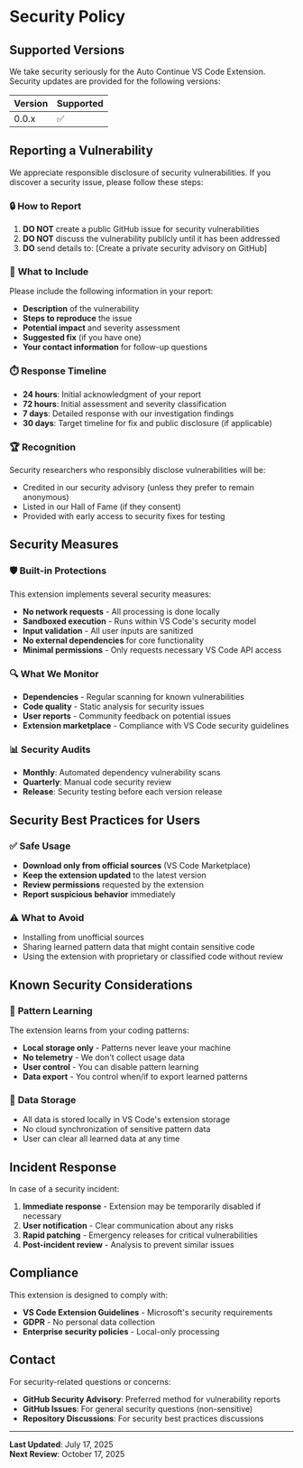# Security Policy

## Supported Versions

We take security seriously for the Auto Continue VS Code Extension. Security updates are provided for the following versions:

| Version | Supported          |
| ------- | ------------------ |
| 0.0.x   | :white_check_mark: |

## Reporting a Vulnerability

We appreciate responsible disclosure of security vulnerabilities. If you discover a security issue, please follow these steps:

### 🔒 **How to Report**

1. **DO NOT** create a public GitHub issue for security vulnerabilities
2. **DO NOT** discuss the vulnerability publicly until it has been addressed
3. **DO** send details to: [Create a private security advisory on GitHub]

### 📧 **What to Include**

Please include the following information in your report:

- **Description** of the vulnerability
- **Steps to reproduce** the issue
- **Potential impact** and severity assessment
- **Suggested fix** (if you have one)
- **Your contact information** for follow-up questions

### ⏱️ **Response Timeline**

- **24 hours**: Initial acknowledgment of your report
- **72 hours**: Initial assessment and severity classification
- **7 days**: Detailed response with our investigation findings
- **30 days**: Target timeline for fix and public disclosure (if applicable)

### 🏆 **Recognition**

Security researchers who responsibly disclose vulnerabilities will be:
- Credited in our security advisory (unless they prefer to remain anonymous)
- Listed in our Hall of Fame (if they consent)
- Provided with early access to security fixes for testing

## Security Measures

### 🛡️ **Built-in Protections**

This extension implements several security measures:

- **No network requests** - All processing is done locally
- **Sandboxed execution** - Runs within VS Code's security model
- **Input validation** - All user inputs are sanitized
- **No external dependencies** for core functionality
- **Minimal permissions** - Only requests necessary VS Code API access

### 🔍 **What We Monitor**

- **Dependencies** - Regular scanning for known vulnerabilities
- **Code quality** - Static analysis for security issues
- **User reports** - Community feedback on potential issues
- **Extension marketplace** - Compliance with VS Code security guidelines

### 📊 **Security Audits**

- **Monthly**: Automated dependency vulnerability scans
- **Quarterly**: Manual code security review
- **Release**: Security testing before each version release

## Security Best Practices for Users

### ✅ **Safe Usage**

- **Download only from official sources** (VS Code Marketplace)
- **Keep the extension updated** to the latest version
- **Review permissions** requested by the extension
- **Report suspicious behavior** immediately

### ⚠️ **What to Avoid**

- Installing from unofficial sources
- Sharing learned pattern data that might contain sensitive code
- Using the extension with proprietary or classified code without review

## Known Security Considerations

### 🔄 **Pattern Learning**

The extension learns from your coding patterns:
- **Local storage only** - Patterns never leave your machine
- **No telemetry** - We don't collect usage data
- **User control** - You can disable pattern learning
- **Data export** - You control when/if to export learned patterns

### 💾 **Data Storage**

- All data is stored locally in VS Code's extension storage
- No cloud synchronization of sensitive pattern data
- User can clear all learned data at any time

## Incident Response

In case of a security incident:

1. **Immediate response** - Extension may be temporarily disabled if necessary
2. **User notification** - Clear communication about any risks
3. **Rapid patching** - Emergency releases for critical vulnerabilities
4. **Post-incident review** - Analysis to prevent similar issues

## Compliance

This extension is designed to comply with:
- **VS Code Extension Guidelines** - Microsoft's security requirements
- **GDPR** - No personal data collection
- **Enterprise security policies** - Local-only processing

## Contact

For security-related questions or concerns:
- **GitHub Security Advisory**: Preferred method for vulnerability reports
- **GitHub Issues**: For general security questions (non-sensitive)
- **Repository Discussions**: For security best practices discussions

---

**Last Updated**: July 17, 2025  
**Next Review**: October 17, 2025
